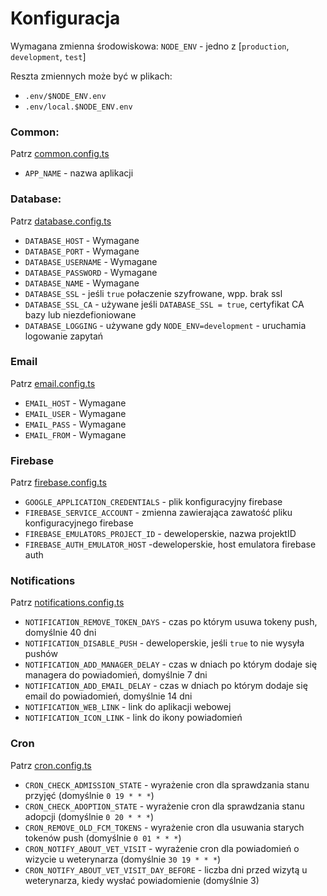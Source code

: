 # Konfiguracja

Wymagana zmienna środowiskowa: `NODE_ENV` - jedno z [`production`, `development`, `test`]

Reszta zmiennych może być w plikach:

- `.env/$NODE_ENV.env`
- `.env/local.$NODE_ENV.env`

### Common:

Patrz [common.config.ts](src/config/common.config.ts)

- `APP_NAME` - nazwa aplikacji

### Database:

Patrz [database.config.ts](src/config/database.config.ts)

- `DATABASE_HOST` - Wymagane
- `DATABASE_PORT` - Wymagane
- `DATABASE_USERNAME` - Wymagane
- `DATABASE_PASSWORD` - Wymagane
- `DATABASE_NAME` - Wymagane
- `DATABASE_SSL` - jeśli `true` połaczenie szyfrowane, wpp. brak ssl
- `DATABASE_SSL_CA` - używane jeśli `DATABASE_SSL = true`, certyfikat CA bazy lub niezdefioniowane
- `DATABASE_LOGGING` - używane gdy `NODE_ENV=development` - uruchamia logowanie zapytań

### Email

Patrz [email.config.ts](src/config/email.config.ts)

- `EMAIL_HOST` - Wymagane
- `EMAIL_USER` - Wymagane
- `EMAIL_PASS` - Wymagane
- `EMAIL_FROM` - Wymagane

### Firebase

Patrz [firebase.config.ts](src/config/firebase.config.ts)

- `GOOGLE_APPLICATION_CREDENTIALS` - plik konfiguracyjny firebase
- `FIREBASE_SERVICE_ACCOUNT` - zmienna zawierająca zawatość pliku konfiguracyjnego firebase
- `FIREBASE_EMULATORS_PROJECT_ID` - deweloperskie, nazwa projektID
- `FIREBASE_AUTH_EMULATOR_HOST` -deweloperskie, host emulatora firebase auth

### Notifications

Patrz [notifications.config.ts](src/config/notifications.config.ts)

- `NOTIFICATION_REMOVE_TOKEN_DAYS` - czas po którym usuwa tokeny push, domyślnie 40 dni
- `NOTIFICATION_DISABLE_PUSH` - deweloperskie, jeśli `true` to nie wysyła pushów
- `NOTIFICATION_ADD_MANAGER_DELAY` - czas w dniach po którym dodaje się managera do powiadomień, domyślnie 7 dni
- `NOTIFICATION_ADD_EMAIL_DELAY` - czas w dniach po którym dodaje się email do powiadomień, domyślnie 14 dni
- `NOTIFICATION_WEB_LINK` - link do aplikacji webowej
- `NOTIFICATION_ICON_LINK` - link do ikony powiadomień

### Cron

Patrz [cron.config.ts](src/config/cron.config.ts)

- `CRON_CHECK_ADMISSION_STATE` - wyrażenie cron dla sprawdzania stanu przyjęć (domyślnie `0 19 * * *`)
- `CRON_CHECK_ADOPTION_STATE` - wyrażenie cron dla sprawdzania stanu adopcji (domyślnie `0 20 * * *`)
- `CRON_REMOVE_OLD_FCM_TOKENS` - wyrażenie cron dla usuwania starych tokenów push (domyślnie `0 01 * * *`)
- `CRON_NOTIFY_ABOUT_VET_VISIT` - wyrażenie cron dla powiadomień o wizycie u weterynarza (domyślnie `30 19 * * *`)
- `CRON_NOTIFY_ABOUT_VET_VISIT_DAY_BEFORE` - liczba dni przed wizytą u weterynarza, kiedy wysłać powiadomienie (domyślnie 3)
